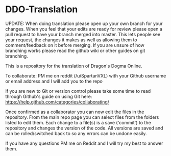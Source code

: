 # DDO-Translation

UPDATE: When doing translation please open up your own branch for your changes. When you feel that your edits are ready for review please open a pull request to have your branch merged into master. This lets people see your request, the changes it makes as well as allowing them to comment/feedback on it before merging. If you are unsure of how branching works please read the github wiki or other guides on git branching.

This is a repository for the translation of Dragon's Dogma Online.

To collaborate: PM me on reddit (/u/SpartanVXL) with your Github username or email address and I will add you to the repo

If you are new to Git or version control please take some time to read through Github's guide on using Git here: https://help.github.com/categories/collaborating/

Once confirmed as a collaborator you can now edit the files in the repository.
From the main repo page you can select files from the folders listed to edit them.
Each change to a file(s) is a save ('commit') to the repository and changes the version of the code. All versions are saved and can be rolled/switched back to so any errors can be undone easily.

If you have any questions PM me on Reddit and I will try my best to answer them.
